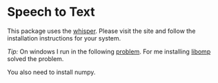 # Speech to Text

This package uses the [whisper](https://github.com/openai/whisper). Please visit the site and follow the installation instructions for your system. 

*Tip:* On windows I run in the following [problem](https://discuss.pytorch.org/t/failed-to-import-pytorch-fbgemm-dll-or-one-of-its-dependencies-is-missing/201969). 
For me installing [libomp](https://www.dllme.com/dll/files/libomp140_x86_64/00637fe34a6043031c9ae4c6cf0a891d/download) solved the problem.

You also need to install numpy. 